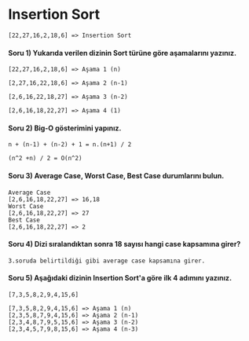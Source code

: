 # Insertion Sort

```
[22,27,16,2,18,6] => Insertion Sort
```

#### Soru 1) Yukarıda verilen dizinin Sort türüne göre aşamalarını yazınız.

```
[22,27,16,2,18,6] => Aşama 1 (n)

[2,27,16,22,18,6] => Aşama 2 (n-1)

[2,6,16,22,18,27] => Aşama 3 (n-2)

[2,6,16,18,22,27] => Aşama 4 (1)
```

#### Soru 2) Big-O gösterimini yapınız.

```
n + (n-1) + (n-2) + 1 = n.(n+1) / 2 

(n^2 +n) / 2 = O(n^2)
```

#### Soru 3) **Average Case**, Worst Case, Best Case durumlarını bulun.

```
Average Case
[2,6,16,18,22,27] => 16,18
Worst Case
[2,6,16,18,22,27] => 27
Best Case 
[2,6,16,18,22,27] => 2
```

#### Soru 4) Dizi sıralandıktan sonra 18 sayısı hangi case kapsamına girer?

```
3.soruda belirtildiği gibi average case kapsamına girer.
```

#### Soru 5) Aşağıdaki dizinin Insertion Sort'a göre ilk 4 adımını yazınız.

```
[7,3,5,8,2,9,4,15,6]
```

```
[7,3,5,8,2,9,4,15,6] => Aşama 1 (n) 
[2,3,5,8,7,9,4,15,6] => Aşama 2 (n-1) 
[2,3,4,8,7,9,5,15,6] => Aşama 3 (n-2) 
[2,3,4,5,7,9,8,15,6] => Aşama 4 (n-3)
```